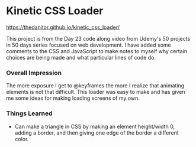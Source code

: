 # Kinetic CSS Loader

https://thedanitor.github.io/kinetic_css_loader/

This project is from the Day 23 code along video from Udemy's 50 projects in 50 days series focused on web development. I have added some comments to the CSS and JavaScript to make notes to myself why certain choices are being made and what particular lines of code do.

### Overall Impression

The more exposure I get to @keyframes the more I realize that animating elements is not that difficult. This loader was easy to make and has given me some ideas for making loading screens of my own. 

### Things Learned

* Can make a triangle in CSS by making an element height/width 0, adding a border, and then giving one edge of the border a different color.